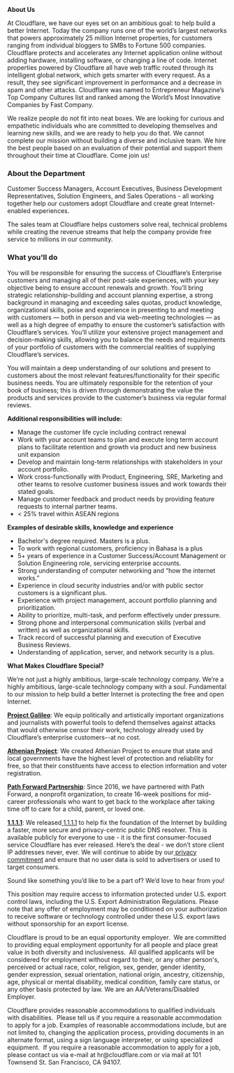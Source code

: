 <div class="content-intro">
	<div><strong>About Us</strong></div>
	<div>
		<p><span style="font-weight: 400;">At Cloudflare, we have our eyes set on an ambitious goal: to help build a better Internet. Today the company runs one of the world’s largest networks that powers approximately 25 million Internet properties, for customers ranging from individual bloggers to SMBs to Fortune 500 companies. Cloudflare protects and accelerates any Internet application online without adding hardware, installing software, or changing a line of code. Internet properties powered by Cloudflare all have web traffic routed through its intelligent global network, which gets smarter with every request. As a result, they see significant improvement in performance and a decrease in spam and other attacks. Cloudflare was named to Entrepreneur Magazine’s Top Company Cultures list and ranked among the World’s Most Innovative Companies by Fast Company.</span><span style="font-weight: 400;">&nbsp;</span></p>
		<p><span style="font-weight: 400;">We realize people do not fit into neat boxes. We are looking for curious and empathetic individuals who are committed to developing themselves and learning new skills, and we are ready to help you do that. We cannot complete our mission without building a diverse and inclusive team. We hire the best people based on an evaluation of their potential and support them throughout their time at Cloudflare. Come join us!&nbsp;</span></p>
	</div>
</div>
<h3><strong>About the Department</strong></h3>
<p>Customer Success Managers, Account Executives, Business Development Representatives, Solution Engineers, and Sales Operations - all working together help our customers adopt Cloudflare and create great Internet-enabled experiences.</p>
<p>The sales team at Cloudflare helps customers solve real, technical problems while creating the revenue streams that help the company provide free service to millions in our community.</p>
<h3><strong>What you'll do</strong></h3>
<p>You will be responsible for ensuring the success of Cloudflare’s Enterprise customers and managing all of their post-sale experiences, with your key objective being to ensure account renewals and growth. You’ll bring strategic relationship-building and account planning expertise, a strong background in managing and exceeding sales quotas, product knowledge, organizational skills, poise and experience in presenting to and meeting with customers — both in person and via web-meeting technologies — as well as a high degree of empathy to ensure the customer’s satisfaction with Cloudflare’s services. You’ll utilize your extensive project management and decision-making skills, allowing you to balance the needs and requirements of your portfolio of customers with the commercial realities of supplying Cloudflare’s services.&nbsp;</p>
<p>You will maintain a deep understanding of our solutions and present to customers about the most relevant features/functionality for their specific business needs. You are ultimately responsible for the retention of your book of business; this is driven through demonstrating the value the products and services provide to the customer’s business via regular formal reviews.</p>
<p><strong>Additional responsibilities will include:</strong></p>
<ul>
	<li>Manage the customer life cycle including contract renewal</li>
	<li>Work with your account teams to plan and execute long term account plans to facilitate retention and growth via product and new business unit expansion</li>
	<li>Develop and maintain long-term relationships with stakeholders in your account portfolio.</li>
	<li>Work cross-functionally with Product, Engineering, SRE, Marketing and other teams to resolve customer business issues and work towards their stated goals.</li>
	<li>Manage customer feedback and product needs by providing feature requests to internal partner teams.</li>
	<li>&lt; 25% travel within ASEAN regions</li>
</ul>
<p><strong>Examples of desirable skills, knowledge and experience</strong></p>
<ul>
	<li>Bachelor's degree required. Masters is a plus.</li>
	<li>To work with regional customers, proficiency in Bahasa is a plus</li>
	<li>5+ years of experience in a Customer Success/Account Management or Solution Engineering role, servicing enterprise accounts.</li>
	<li>Strong understanding of computer networking and “how the internet works.”</li>
	<li>Experience in cloud security industries and/or with public sector customers is a significant plus.</li>
	<li>Experience with project management, account portfolio planning and prioritization.</li>
	<li>Ability to prioritize, multi-task, and perform effectively under pressure.</li>
	<li>Strong phone and interpersonal communication skills (verbal and written) as well as organizational skills.</li>
	<li>Track record of successful planning and execution of Executive Business Reviews.</li>
	<li>Understanding of application, server, and network security is a plus.</li>
</ul>
<div class="content-conclusion">
	<p><strong>What Makes Cloudflare Special?</strong></p>
	<p><span style="font-weight: 400;">We’re not just a highly ambitious, large-scale technology company. We’re a highly ambitious, large-scale technology company with a soul. Fundamental to our mission to help build a better Internet is protecting the free and open Internet.</span></p>
	<p><a href="https://blog.cloudflare.com/protecting-free-expression-online/"><strong>Project Galileo</strong></a><span style="font-weight: 400;">: We equip politically and artistically important organizations and journalists with powerful tools to defend themselves against attacks that would otherwise censor their work, technology already used by Cloudflare’s enterprise customers--at no cost.</span></p>
	<p><strong><a href="https://www.cloudflare.com/athenian/">Athenian Project</a></strong><span style="font-weight: 400;">: We created Athenian Project to ensure that state and local governments have the highest level of protection and reliability for free, so that their constituents have access to election information and voter registration.</span></p>
	<p><a href="https://blog.cloudflare.com/tag/path-forward/"><strong>Path Forward Partnership</strong></a><span style="font-weight: 400;">: Since 2016, we have partnered with Path Forward, a nonprofit organization, to create 16-week positions for mid-career professionals who want to get back to the workplace after taking time off to care for a child, parent, or loved one.</span></p>
	<p><a href="https://1.1.1.1/"><strong>1.1.1.1</strong></a><span style="font-weight: 400;">: We released</span><a href="https://1.1.1.1/"> <span style="font-weight: 400;">1.1.1.1</span></a><span style="font-weight: 400;"> to help fix the foundation of the Internet by building a faster, more secure and privacy-centric public DNS resolver. This is available publicly for everyone to use - it is the first consumer-focused service Cloudflare has ever released. Here’s the deal - we don’t store client IP addresses never, ever. We will continue to abide by our</span><a href="https://developers.cloudflare.com/1.1.1.1/privacy/public-dns-resolver"> privacy commitment</a><span style="font-weight: 400;"> and ensure that no user data is sold to advertisers or used to target consumers.</span></p>
	<p><span style="font-weight: 400;">Sound like something you’d like to be a part of? We’d love to hear from you!</span></p>
	<p><span style="font-weight: 400;">This position may require access to information protected under U.S. export control laws, including the U.S. Export Administration Regulations. Please note that any offer of employment may be conditioned on your authorization to receive software or technology controlled under these U.S. export laws without sponsorship for an export license.</span></p>
	<p><span style="font-weight: 400;">Cloudflare is proud to be an equal opportunity employer. &nbsp;We are committed to providing equal employment opportunity for all people and place great value in both diversity and inclusiveness. &nbsp;All qualified applicants will be considered for employment without regard to their, or any other person's, perceived or actual</span> <span style="font-weight: 400;">race, color, religion, sex, gender, gender identity, gender expression, sexual orientation, national origin, ancestry, citizenship, age, physical or mental disability, medical condition, family care status, or any other basis protected by law. </span><span style="font-weight: 400;">We are an AA/Veterans/Disabled Employer.</span></p>
	<p><span style="font-weight: 400;">Cloudflare provides reasonable accommodations to qualified individuals with disabilities. &nbsp;Please tell us if you require a reasonable accommodation to apply for a job. Examples of reasonable accommodations include, but are not limited to, changing the application process, providing documents in an alternate format, using a sign language interpreter, or using specialized equipment. &nbsp;If you require a reasonable accommodation to apply for a job, please contact us via e-mail at </span><span style="font-weight: 400;">hr@cloudflare.com</span><span style="font-weight: 400;"> or via mail at 101 Townsend St. San Francisco, CA 94107.</span></p>
</div>